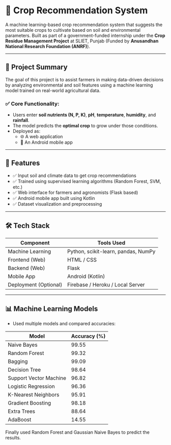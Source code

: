 # 🌾 Crop Recommendation System

A machine learning-based crop recommendation system that suggests the most suitable crops to cultivate based on soil and environmental parameters. Built as part of a government-funded internship under the **Crop Residue Management Project** at SLIET, Punjab (Funded by **Anusandhan National Research Foundation (ANRF)**).

---

## 📌 Project Summary

The goal of this project is to assist farmers in making data-driven decisions by analyzing environmental and soil features using a machine learning model trained on real-world agricultural data.

### ✅ Core Functionality:
- Users enter **soil nutrients (N, P, K)**, **pH**, **temperature**, **humidity**, and **rainfall**.
- The model predicts the **optimal crop** to grow under those conditions.
- Deployed as:
  - 🌐 A web application
  - 📱 An Android mobile app

---

## 🚀 Features

- ✅ Input soil and climate data to get crop recommendations
- ✅ Trained using supervised learning algorithms (Random Forest, SVM, etc.)
- ✅ Web interface for farmers and agronomists (Flask based)
- ✅ Android mobile app built using Kotlin
- ✅ Dataset visualization and preprocessing

---

## 🛠️ Tech Stack

| Component             | Tools Used                          |
| --------------------- | ----------------------------------- |
| Machine Learning      | Python, scikit-learn, pandas, NumPy |
| Frontend (Web)        | HTML / CSS                          |
| Backend (Web)         | Flask                               |
| Mobile App            | Android (Kotlin)                    |
| Deployment (Optional) | Firebase / Heroku / Local Server    |

---

## 📊 Machine Learning Models

- Used multiple models and compared accuracies:

| **Model**              | **Accuracy (%)** |
| ---------------------- | ---------------- |
| Naive Bayes            | 99.55            |
| Random Forest          | 99.32            |
| Bagging                | 99.09            |
| Decision Tree          | 98.64            |
| Support Vector Machine | 96.82            |
| Logistic Regression    | 96.36            |
| K-Nearest Neighbors    | 95.91            |
| Gradient Boosting      | 98.18            |
| Extra Trees            | 88.64            |
| AdaBoost               | 14.55            |

Finally used Random Forest and Gaussian Naive Bayes to predict the results.

